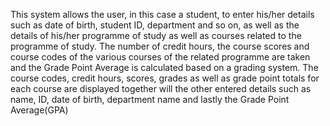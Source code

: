 This system allows the user, in this case a student, to enter his/her details such as date of birth, student ID, department and so on, as well as the details of his/her programme of study as well as courses related to the programme of study.
The number of credit hours, the course scores and course codes of the various courses of the related programme are taken and the Grade Point Average is calculated based on a grading system.
The course codes, credit hours, scores, grades as well as grade point totals for each course are displayed together will the other entered details such as name, ID, date of birth, department name and lastly the Grade Point Average(GPA)
